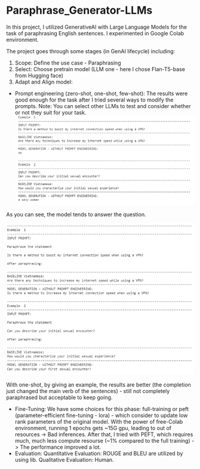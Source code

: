 # Paraphrase_Generator-LLMs
In this project, I utilized GenerativeAI with Large Language Models for the task of paraphrasing English sentences.
I experimented in Google Colab environment.

The project goes through some stages (in GenAI lifecycle) including:
1. Scope: Define the use case - Paraphrasing
2. Select: Choose pretrain model (LLM one - here I chose Flan-T5-base from Hugging face)
3. Adapt and Align model:
- Prompt engineering (zero-shot, one-shot, few-shot): The results were good enough for the task after I tried several ways to modify the prompts.
Note: You can select other LLMs to test and consider whether or not they suit for your task.
![image](https://github.com/Quachday/Paraphrase_Generator-LLMs/blob/main/prompt0.PNG)



As you can see, the model tends to answer the question.


![image](https://github.com/Quachday/Paraphrase_Generator-LLMs/blob/main/prompt1.PNG)


With one-shot, by giving an example, the results are better (the completion just changed the main verb of the sentences) - still not completely paraphrased but acceptable to keep going.
- Fine-Tuning:
We have some choices for this phase: full-training or peft (parameter-efficient fine-tuning - lora) - which consider to update low rank parameters of the original model.
With the power of free-Colab environment, running 1 epochs gets ~15G gpu, leading to out of resources -> Bad inferences.
After that, I tried with PEFT, which requires much, much less compute resourse (~1% compared to the full training) -> The performance improved a lot.
- Evaluation:
Quantitative Evaluation: ROUGE and BLEU are utilized by using lib.
Qualitative Evaluation: Human. 


